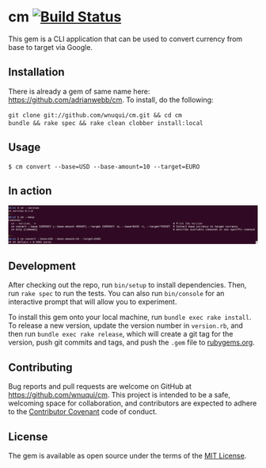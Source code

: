 # cm [![Build Status](https://semaphoreci.com/api/v1/wnuqui/cm/branches/master/shields_badge.svg)](https://semaphoreci.com/wnuqui/cm)

This gem is a CLI application that can be used to convert currency from base to target via Google.

## Installation

There is already a gem of same name here: https://github.com/adrianwebb/cm. To install, do the following:

```shell
git clone git://github.com/wnuqui/cm.git && cd cm
bundle && rake spec && rake clean clobber install:local
```

## Usage

    $ cm convert --base=USD --base-amount=10 --target=EURO

## In action

![cm in action](cm.png)

## Development

After checking out the repo, run `bin/setup` to install dependencies. Then, run `rake spec` to run the tests. You can also run `bin/console` for an interactive prompt that will allow you to experiment.

To install this gem onto your local machine, run `bundle exec rake install`. To release a new version, update the version number in `version.rb`, and then run `bundle exec rake release`, which will create a git tag for the version, push git commits and tags, and push the `.gem` file to [rubygems.org](https://rubygems.org).

## Contributing

Bug reports and pull requests are welcome on GitHub at https://github.com/wnuqui/cm. This project is intended to be a safe, welcoming space for collaboration, and contributors are expected to adhere to the [Contributor Covenant](http://contributor-covenant.org) code of conduct.


## License

The gem is available as open source under the terms of the [MIT License](http://opensource.org/licenses/MIT).
